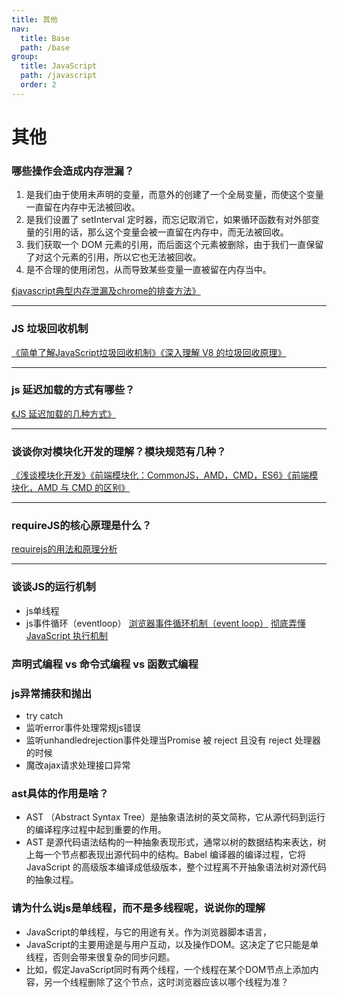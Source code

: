 ```yaml
---
title: 其他
nav:
  title: Base
  path: /base
group:
  title: JavaScript
  path: /javascript
  order: 2
---
```


# 其他

### 哪些操作会造成内存泄漏？
1. 是我们由于使用未声明的变量，而意外的创建了一个全局变量，而使这个变量一直留在内存中无法被回收。
1. 是我们设置了 setInterval 定时器，而忘记取消它，如果循环函数有对外部变量的引用的话，那么这个变量会被一直留在内存中，而无法被回收。
1. 我们获取一个 DOM 元素的引用，而后面这个元素被删除，由于我们一直保留了对这个元素的引用，所以它也无法被回收。
1. 是不合理的使用闭包，从而导致某些变量一直被留在内存当中。

[《javascript典型内存泄漏及chrome的排查方法》](https://segmentfault.com/a/1190000008901861)

---
### JS 垃圾回收机制
[《简单了解JavaScript垃圾回收机制》](https://juejin.im/post/6844903556265279502)[《深入理解 V8 的垃圾回收原理》](https://www.jianshu.com/p/b8ed21e8a4fb)

---
### js 延迟加载的方式有哪些？
[《JS 延迟加载的几种方式》](https://blog.csdn.net/meijory/article/details/76389762)

---
### 谈谈你对模块化开发的理解？模块规范有几种？
[《浅谈模块化开发》](https://juejin.im/post/6844903581661790216)[《前端模块化：CommonJS，AMD，CMD，ES6》](https://juejin.im/post/6844903576309858318)[《前端模块化，AMD 与 CMD 的区别》](https://juejin.im/post/6844903541853650951)

---
### requireJS的核心原理是什么？
[requirejs的用法和原理分析](https://github.com/HRFE/blog/issues/10)

---
### 谈谈JS的运行机制
- js单线程
- js事件循环（eventloop）
[浏览器事件循环机制（event loop）](https://juejin.im/post/6844903606466904078) [彻底弄懂 JavaScript 执行机制](https://juejin.im/post/6844903512845860872#heading-7)


### 声明式编程 vs 命令式编程 vs 函数式编程


### js异常捕获和抛出
- try catch 
- 监听error事件处理常规js错误
- 监听unhandledrejection事件处理当Promise 被 reject 且没有 reject 处理器的时候 
- 魔改ajax请求处理接口异常

### ast具体的作用是啥？
- AST （Abstract Syntax Tree）是抽象语法树的英文简称，它从源代码到运行的编译程序过程中起到重要的作用。
- AST 是源代码语法结构的一种抽象表现形式，通常以树的数据结构来表达，树上每一个节点都表现出源代码中的结构。Babel 编译器的编译过程，它将 JavaScript 的高级版本编译成低级版本，整个过程离不开抽象语法树对源代码的抽象过程。


### 请为什么说js是单线程，而不是多线程呢，说说你的理解
- JavaScript的单线程，与它的用途有关。作为浏览器脚本语言，
- JavaScript的主要用途是与用户互动，以及操作DOM。这决定了它只能是单线程，否则会带来很复杂的同步问题。
- 比如，假定JavaScript同时有两个线程，一个线程在某个DOM节点上添加内容，另一个线程删除了这个节点，这时浏览器应该以哪个线程为准？


